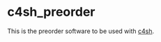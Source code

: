 c4sh_preorder
=============

This is the preorder software to be used with [c4sh](https://github.com/CCCO/c4sh).

